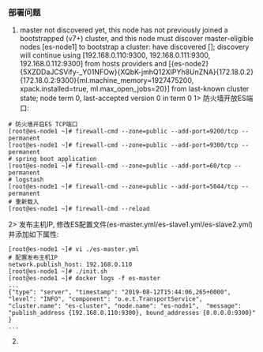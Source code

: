 ### 部署问题
1. master not discovered yet, this node has not previously joined a bootstrapped (v7+) cluster, and this node must discover master-eligible nodes [es-node1] to bootstrap a cluster: have discovered []; discovery will continue using [192.168.0.110:9300, 192.168.0.111:9300, 192.168.0.112:9300] from hosts providers and [{es-node2}{5XZDDaJCSVify-_Y01NFOw}{XQbK-jmhQ12XIPYh8UnZNA}{172.18.0.2}{172.18.0.2:9300}{ml.machine_memory=1927475200, xpack.installed=true, ml.max_open_jobs=20}] from last-known cluster state; node term 0, last-accepted version 0 in term 0
   1> 防火墙开放ES端口: 
```$bash
# 防火墙开启ES TCP端口
[root@es-node1 ~]# firewall-cmd --zone=public --add-port=9200/tcp --permanent
[root@es-node1 ~]# firewall-cmd --zone=public --add-port=9300/tcp --permanent
# spring boot application
[root@es-node1 ~]# firewall-cmd --zone=public --add-port=60/tcp --permanent
# logstash
[root@es-node1 ~]# firewall-cmd --zone=public --add-port=5044/tcp --permanent
# 重新载入
[root@es-node1 ~]# firewall-cmd --reload
```

   2> 发布主机IP, 修改ES配置文件(es-master.yml/es-slave1.yml/es-slave2.yml)并添加如下属性: 
```$bash
[root@es-node1 ~]# vi ./es-master.yml
# 配置发布主机IP
network.publish_host: 192.168.0.110
[root@es-node1 ~]# ./init.sh
[root@es-node1 ~]# docker logs -f es-master
...
{"type": "server", "timestamp": "2019-08-12T15:44:06,265+0000", "level": "INFO", "component": "o.e.t.TransportService", "cluster.name": "es-cluster", "node.name": "es-node1",  "message": "publish_address {192.168.0.110:9300}, bound_addresses {0.0.0.0:9300}"  }
...
``` 

2. 
